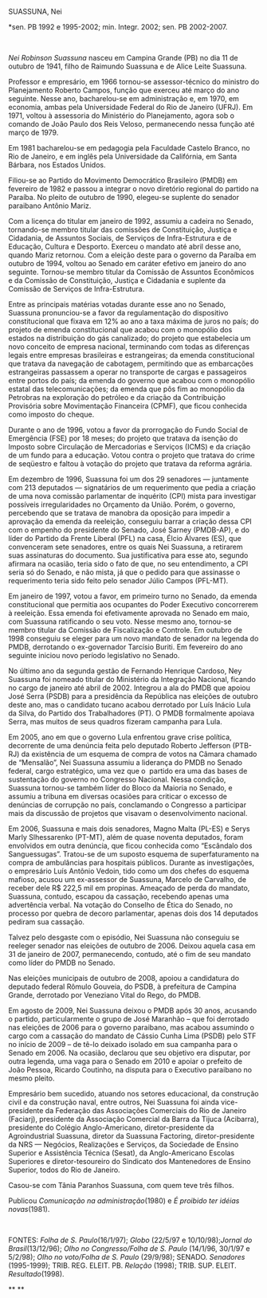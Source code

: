 SUASSUNA, Nei

\*sen. PB 1992 e 1995-2002; min. Integr. 2002; sen. PB 2002-2007.

 

*Nei Robinson Suassuna* nasceu em Campina Grande (PB) no dia 11 de
outubro de 1941, filho de Raimundo Suassuna e de Alice Leite Suassuna.

Professor e empresário, em 1966 tornou-se assessor-técnico do ministro
do Planejamento Roberto Campos, função que exerceu até março do ano
seguinte. Nesse ano, bacharelou-se em administração e, em 1970, em
economia, ambas pela Universidade Federal do Rio de Janeiro (UFRJ). Em
1971, voltou à assessoria do Ministério do Planejamento, agora sob o
comando de João Paulo dos Reis Veloso, permanecendo nessa função até
março de 1979.

Em 1981 bacharelou-se em pedagogia pela Faculdade Castelo Branco, no Rio
de Janeiro, e em inglês pela Universidade da Califórnia, em Santa
Bárbara, nos Estados Unidos.

Filiou-se ao Partido do Movimento Democrático Brasileiro (PMDB) em
fevereiro de 1982 e passou a integrar o novo diretório regional do
partido na Paraíba. No pleito de outubro de 1990, elegeu-se suplente do
senador paraibano Antônio Mariz.

Com a licença do titular em janeiro de 1992, assumiu a cadeira no
Senado, tornando-se membro titular das comissões de Constituição,
Justiça e Cidadania, de Assuntos Sociais, de Serviços de Infra-Estrutura
e de Educação, Cultura e Desporto. Exerceu o mandato até abril desse
ano, quando Mariz retornou. Com a eleição deste para o governo da
Paraíba em outubro de 1994, voltou ao Senado em caráter efetivo em
janeiro do ano seguinte. Tornou-se membro titular da Comissão de
Assuntos Econômicos e da Comissão de Constituição, Justiça e Cidadania e
suplente da Comissão de Serviços de Infra-Estrutura.

Entre as principais matérias votadas durante esse ano no Senado,
Suassuna pronunciou-se a favor da regulamentação do dispositivo
constitucional que fixava em 12% ao ano a taxa máxima de juros no país;
do projeto de emenda constitucional que acabou com o monopólio dos
estados na distribuição do gás canalizado; do projeto que estabelecia um
novo conceito de empresa nacional, terminando com todas as diferenças
legais entre empresas brasileiras e estrangeiras; da emenda
constitucional que tratava da navegação de cabotagem, permitindo que as
embarcações estrangeiras passassem a operar no transporte de cargas e
passageiros entre portos do país; da emenda do governo que acabou com o
monopólio estatal das telecomunicações; da emenda que pôs fim ao
monopólio da Petrobras na exploração do petróleo e da criação da
Contribuição Provisória sobre Movimentação Financeira (CPMF), que ficou
conhecida como imposto do cheque.

Durante o ano de 1996, votou a favor da prorrogação do Fundo Social de
Emergência (FSE) por 18 meses; do projeto que tratava da isenção do
Imposto sobre Circulação de Mercadorias e Serviços (ICMS) e da criação
de um fundo para a educação. Votou contra o projeto que tratava do crime
de seqüestro e faltou à votação do projeto que tratava da reforma
agrária.

Em dezembro de 1996, Suassuna foi um dos 29 senadores — juntamente com
213 deputados — signatários de um requerimento que pedia a criação de
uma nova comissão parlamentar de inquérito (CPI) mista para investigar
possíveis irregularidades no Orçamento da União. Porém, o governo,
percebendo que se tratava de manobra da oposição para impedir a
aprovação da emenda da reeleição, conseguiu barrar a criação dessa CPI
com o empenho do presidente do Senado, José Sarney (PMDB-AP), e do líder
do Partido da Frente Liberal (PFL) na casa, Élcio Álvares (ES), que
convenceram sete senadores, entre os quais Nei Suassuna, a retirarem
suas assinaturas do documento. Sua justificativa para esse ato, segundo
afirmara na ocasião, teria sido o fato de que, no seu entendimento, a
CPI seria só do Senado, e não mista, já que o pedido para que assinasse
o requerimento teria sido feito pelo senador Júlio Campos (PFL-MT).

Em janeiro de 1997, votou a favor, em primeiro turno no Senado, da
emenda constitucional que permitia aos ocupantes do Poder Executivo
concorrerem à reeleição. Essa emenda foi efetivamente aprovada no Senado
em maio, com Suassuna ratificando o seu voto. Nesse mesmo ano, tornou-se
membro titular da Comissão de Fiscalização e Controle. Em outubro de
1998 conseguiu se eleger para um novo mandato de senador na legenda do
PMDB, derrotando o ex-governador Tarcísio Buriti. Em fevereiro do ano
seguinte iniciou novo período legislativo no Senado.

No último ano da segunda gestão de Fernando Henrique Cardoso, Ney
Suassuna foi nomeado titular do Ministério da Integração Nacional,
ficando no cargo de janeiro até abril de 2002. Integrou a ala do PMDB
que apoiou José Serra (PSDB) para a presidência da República nas
eleições de outubro deste ano, mas o candidato tucano acabou derrotado
por Luís Inácio Lula da Silva, do Partido dos Trabalhadores (PT). O PMDB
formalmente apoiava Serra, mas muitos de seus quadros fizeram campanha
para Lula.

Em 2005, ano em que o governo Lula enfrentou grave crise política,
decorrente de uma denúncia feita pelo deputado Roberto Jefferson
(PTB-RJ) da existência de um esquema de compra de votos na Câmara
chamado de “Mensalão”, Nei Suassuna assumiu a liderança do PMDB no
Senado federal, cargo estratégico, uma vez que o  partido era uma das
bases de sustentação do governo no Congresso Nacional. Nessa condição,
Suassuna tornou-se também líder do Bloco da Maioria no Senado, e assumiu
a tribuna em diversas ocasiões para criticar o excesso de denúncias de
corrupção no país, conclamando o Congresso a participar mais da
discussão de projetos que visavam o desenvolvimento nacional.

Em 2006, Suassuna e mais dois senadores, Magno Malta (PL-ES) e Serys
Marly Slhessarenko (PT-MT), além de quase noventa deputados, foram
envolvidos em outra denúncia, que ficou conhecida como “Escândalo dos
Sanguessugas”. Tratou-se de um suposto esquema de superfaturamento na
compra de ambulâncias para hospitais públicos. Durante as investigações,
o empresário Luís Antônio Vedoin, tido como um dos chefes do esquema
mafioso, acusou um ex-assessor de Suassuna, Marcelo de Carvalho, de
receber dele R\$ 222,5 mil em propinas. Ameaçado de perda do mandato,
Suassuna, contudo, escapou da cassação, recebendo apenas uma advertência
verbal. Na votação do Conselho de Ética do Senado, no processo por
quebra de decoro parlamentar, apenas dois dos 14 deputados pediram sua
cassação.

Talvez pelo desgaste com o episódio, Nei Suassuna não conseguiu se
reeleger senador nas eleições de outubro de 2006. Deixou aquela casa em
31 de janeiro de 2007, permanecendo, contudo, até o fim de seu mandato
como líder do PMDB no Senado.

Nas eleições municipais de outubro de 2008, apoiou a candidatura do
deputado federal Rômulo Gouveia, do PSDB, à prefeitura de Campina
Grande, derrotado por Veneziano Vital do Rego, do PMDB.

Em agosto de 2009, Nei Suassuna deixou o PMDB após 30 anos, acusando o
partido, particularmente o grupo de José Maranhão – que foi derrotado
nas eleições de 2006 para o governo paraibano, mas acabou assumindo o
cargo com a cassação do mandato de Cássio Cunha Lima (PSDB) pelo STF no
início de 2009 – de tê-lo deixado isolado em sua campanha para o Senado
em 2006. Na ocasião, declarou que seu objetivo era disputar, por outra
legenda, uma vaga para o Senado em 2010 e apoiar o prefeito de João
Pessoa, Ricardo Coutinho, na disputa para o Executivo paraibano no mesmo
pleito.

Empresário bem sucedido, atuando nos setores educacional, da construção
civil e da construção naval, entre outros, Nei Suassuna foi ainda
vice-presidente da Federação das Associações Comerciais do Rio de
Janeiro (Faciarj), presidente da Associação Comercial da Barra da Tijuca
(Acibarra), presidente do Colégio Anglo-Americano, diretor-presidente da
Agroindustrial Suassuna, diretor da Suassuna Factoring,
diretor-presidente da NRS — Negócios, Realizações e Serviços, da
Sociedade de Ensino Superior e Assistência Técnica (Sesat), da
Anglo-Americano Escolas Superiores e diretor-tesoureiro do Sindicato dos
Mantenedores de Ensino Superior, todos do Rio de Janeiro.

Casou-se com Tânia Paranhos Suassuna, com quem teve três filhos.

Publicou *Comunicação na administração*(1980) e *É proibido ter idéias
novas*(1981).

 

FONTES: *Folha de S. Paulo*(16/1/97); *Globo* (22/5/97 e
10/10/98);*Jornal do Brasil*(13/12/96); *Olho no Congresso/Folha de S.
Paulo* (14/1/96, 30/1/97 e 5/2/98); *Olho no voto/Folha de S. Paulo*
(29/9/98); SENADO. *Senadores* (1995-1999); TRIB. REG. ELEIT. PB.
*Relação* (1998); TRIB. SUP. ELEIT. *Resultado*(1998).

** **
